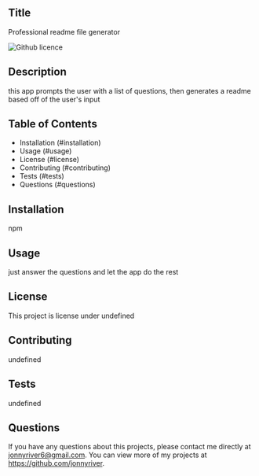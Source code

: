 
  ## Title
   Professional readme file generator

  ![Github licence](http://img.shields.io/badge/license-undefined-blue.svg)

  
  ## Description 
  this app prompts the user with a list of questions, then generates a readme based off of the user's input
 
  
  ## Table of Contents

  * Installation (#installation)
  * Usage (#usage)
  * License (#license)
  * Contributing (#contributing)
  * Tests (#tests)
  * Questions (#questions)
 
  
  ## Installation
  npm


  ## Usage 
  just answer the questions and let the app do the rest
  

  ## License 
  This project is license under undefined
  
  
  ## Contributing 
  undefined
  
  
  ## Tests
  undefined
  
  
  ## Questions
  If you have any questions about this projects, please contact me directly at jonnyriver6@gmail.com. You can view more of my projects at https://github.com/jonnyriver.
